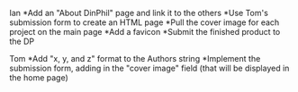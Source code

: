 Ian
*Add an "About DinPhil" page and link it to the others
*Use Tom's submission form to create an HTML page
*Pull the cover image for each project on the main page
*Add a favicon
*Submit the finished product to the DP


Tom
*Add "x, y, and z" format to the Authors string
*Implement the submission form, adding in the "cover image" field (that will be displayed in the home page)